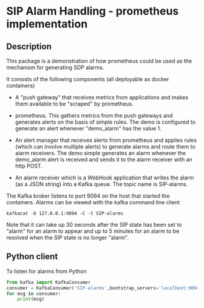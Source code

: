 # SIP Alarm Handling - prometheus implementation

## Description

This package is a demonstration of how prometheus could be used as the
mechanism for generating SDP alarms.

It consists of the following components (all deployable as docker containers)

- A "push gateway" that receives metrics from applications and makes them
  available to be "scraped" by prometheus.

- prometheus. This gathers metrics from the push gateways and generates
  alerts on the basis of simple rules. The demo is configured to generate
  an alert whenever "demo_alarm" has the value 1.

- An alert manager that receives alerts from prometheus and applies rules
  (which can involve multiple alerts) to generate alarms and route them
  to alarm receivers. The demo simple generates an alarm whenever the
  demo_alarm alert is received and sends it to the alarm receiver with
  an http POST.

- An alarm receiver which is a WebHook application that writes the alarm 
  (as a JSON string) into a Kafka queue. The topic name is SIP-alarms.

The Kafka broker listens to port 9094 on the host that started the
containers. Alarms can be viewed with the kafka command line client
```
kafkacat -b 127.0.0.1:9094 -C -t SIP-alarms
```
Note that it can take up 30 seconds after the SIP state has been set to "alarm" 
for an alarm to appear and up to 5 minutes for an alarm to be resolved when
the SIP state is no longer "alarm".

## Python client

To listen for alarms from Python

```python
from kafka import KafkaConsumer
consumer = KafkaConsumer('SIP-alarms',bootstrap_servers='localhost:9094')
for msg in consumer:
    print(msg)
```
